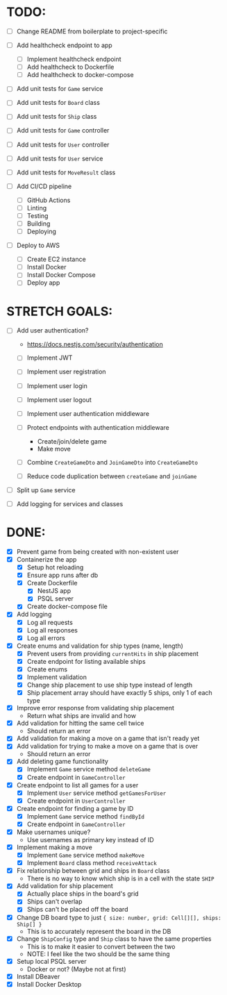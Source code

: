 # TODO:

- [ ] Change README from boilerplate to project-specific

- [ ] Add healthcheck endpoint to app
  - [ ] Implement healthcheck endpoint
  - [ ] Add healthcheck to Dockerfile
  - [ ] Add healthcheck to docker-compose

- [ ] Add unit tests for `Game` service

- [ ] Add unit tests for `Board` class

- [ ] Add unit tests for `Ship` class

- [ ] Add unit tests for `Game` controller

- [ ] Add unit tests for `User` controller

- [ ] Add unit tests for `User` service

- [ ] Add unit tests for `MoveResult` class

- [ ] Add CI/CD pipeline
  - [ ] GitHub Actions
  - [ ] Linting
  - [ ] Testing
  - [ ] Building
  - [ ] Deploying

- [ ] Deploy to AWS
  - [ ] Create EC2 instance
  - [ ] Install Docker
  - [ ] Install Docker Compose
  - [ ] Deploy app

# STRETCH GOALS:

- [ ] Add user authentication?
  - https://docs.nestjs.com/security/authentication
  - [ ] Implement JWT
  - [ ] Implement user registration
  - [ ] Implement user login
  - [ ] Implement user logout
  - [ ] Implement user authentication middleware
  - [ ] Protect endpoints with authentication middleware
    - Create/join/delete game
    - Make move
  
  - [ ] Combine `CreateGameDto` and `JoinGameDto` into `CreateGameDto`

  - [ ] Reduce code duplication between `createGame` and `joinGame`

- [ ] Split up `Game` service

- [ ] Add logging for services and classes

# DONE:

- [x] Prevent game from being created with non-existent user
- [x] Containerize the app
  - [x] Setup hot reloading
  - [x] Ensure app runs after db
  - [x] Create Dockerfile
    - [x] NestJS app
    - [x] PSQL server
  - [x] Create docker-compose file
- [x] Add logging
  - [x] Log all requests
  - [x] Log all responses
  - [x] Log all errors
- [x] Create enums and validation for ship types (name, length)
  - [x] Prevent users from providing `currentHits` in ship placement
  - [x] Create endpoint for listing available ships
  - [x] Create enums
  - [x] Implement validation
  - [x] Change ship placement to use ship type instead of length
  - [x] Ship placement array should have exactly 5 ships, only 1 of each type
- [x] Improve error response from validating ship placement
  - Return what ships are invalid and how
- [x] Add validation for hitting the same cell twice
  - Should return an error
- [x] Add validation for making a move on a game that isn't ready yet
- [x] Add validation for trying to make a move on a game that is over
  - Should return an error
- [x] Add deleting game functionality
  - [x] Implement `Game` service method `deleteGame`
  - [x] Create endpoint in `GameController`
- [x] Create endpoint to list all games for a user
  - [x] Implement `User` service method `getGamesForUser`
  - [x] Create endpoint in `UserController`
- [x] Create endpoint for finding a game by ID
  - [x] Implement `Game` service method `findById`
  - [x] Create endpoint in `GameController`
- [x] Make usernames unique?
  - Use usernames as primary key instead of ID
- [x] Implement making a move
  - [x] Implement `Game` service method `makeMove`
  - [x] Implement `Board` class method `receiveAttack`
- [x] Fix relationship between grid and ships in `Board` class
  - There is no way to know which ship is in a cell with the state `SHIP`
- [x] Add validation for ship placement
  - [x] Actually place ships in the board's grid
  - [x] Ships can't overlap
  - [x] Ships can't be placed off the board
- [x] Change DB board type to just `{ size: number, grid: Cell[][], ships: Ship[] }`
  - This is to accurately represent the board in the DB
- [x] Change `ShipConfig` type and `Ship` class to have the same properties
  - This is to make it easier to convert between the two
  - NOTE: I feel like the two should be the same thing
- [x] Setup local PSQL server
  - Docker or not? (Maybe not at first)
- [x] Install DBeaver
- [x] Install Docker Desktop

